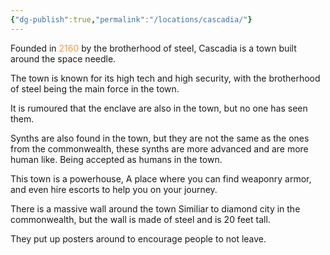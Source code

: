 ```yaml
---
{"dg-publish":true,"permalink":"/locations/cascadia/"}
---
```




Founded in <font color="#f79646">2160</font> by the brotherhood of steel, Cascadia is a town built around the space needle.

The town is known for its high tech and high security, with the brotherhood of steel being the main force in the town. 

It is rumoured that the enclave are also in the town, but no one has seen them.

Synths are also found in the town, but they are not the same as the ones from the commonwealth, these synths are more advanced and are more human like. Being accepted as humans in the town.

This town is a powerhouse, A place where you can find weaponry armor, and even hire escorts to help you on your journey. 

There is a massive wall around the town Similiar to diamond city in the commonwealth, but the wall is made of steel and is 20 feet tall. 

They put up posters around to encourage people to not leave. 